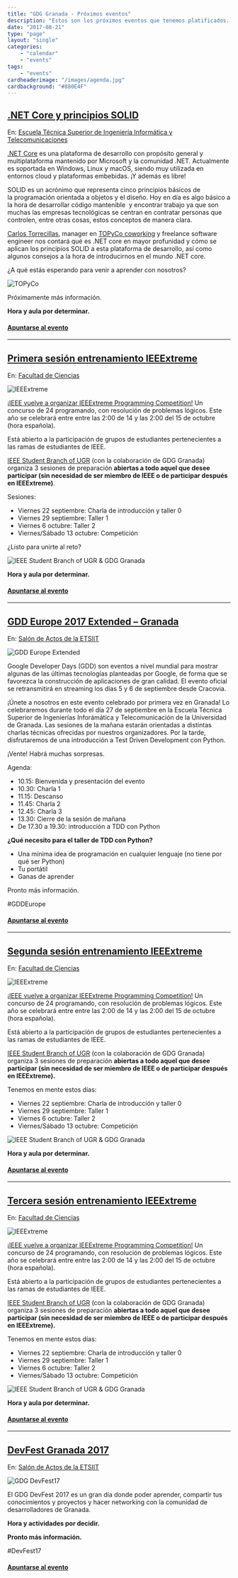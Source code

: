 ```yaml
---
title: "GDG Granada - Próximos eventos"
description: "Estos son los próximos eventos que tenemos platificados. ¿Por qué no te vienes?"
date: "2017-08-21"
type: "page"
layout: "single"
categories:
    - "calendar"
    - "events"
tags:
    - "events"
cardheaderimage: "/images/agenda.jpg"
cardbackground: "#880E4F"
---
```


## [ .NET Core y principios SOLID](https://www.meetup.com/GDG_Granada/events/242667141/)

En: [Escuela Técnica Superior de Ingeniería Informática y Telecomunicaciones](https://www.google.es/maps/@37.19678497314453,-3.6248960494995117,18z)

[.NET Core](https://github.com/dotnet/core) es una plataforma de desarrollo con propósito general y multiplataforma mantenido por Microsoft y la comunidad .NET. Actualmente es soportada en Windows, Linux y macOS, siendo muy utilizada en entornos cloud y plataformas embebidas. ¡Y además es libre!

SOLID es un acrónimo que representa cinco principios básicos de la programación orientada a objetos y el diseño. Hoy en día es algo básico a la hora de desarrollar código mantenible  y encontrar trabajo ya que son muchas las empresas tecnológicas se centran en contratar personas que controlen, entre otras cosas, estos conceptos de manera clara.

[Carlos Torrecillas](http://es.linkedin.com/in/carlostorrecillas), manager en [TOPyCo coworking](https://www.topyco.com/) y freelance software engineer nos contará qué es .NET core en mayor profunidad y cómo se aplican los principios SOLID a esta plataforma de desarrollo, así como algunos consejos a la hora de introducirnos en el mundo .NET core.

¿A qué estás esperando para venir a aprender con nosotros?

![TOPyCo](https://secure.meetupstatic.com/photos/event/1/e/d/3/600_463807891.jpeg)

Próximamente más información.

**Hora y aula por determinar.**

#### [Apuntarse al evento](https://www.meetup.com/GDG_Granada/events/242667141/)

****

## [Primera sesión entrenamiento IEEExtreme](https://www.meetup.com/GDG_Granada/events/242666592/)

En: [Facultad de Ciencias](https://www.google.es/maps/@37.18038558959961,-3.6068899631500244,18z)

![IEEExtreme](https://secure.meetupstatic.com/photos/event/1/e/3/4/600_463807732.jpeg)

[¡IEEE vuelve a organizar IEEExtreme Programming Competition!](http://ieeextreme.org/) Un concurso de 24 programando, con resolución de problemas lógicos. Este año se celebrará entre entre las 2:00 de 14 y las 2:00 del 15 de octubre (hora española).

Está abierto a la participación de grupos de estudiantes pertenecientes a las ramas de estudiantes de IEEE.

[IEEE Student Branch of UGR](http://ieee-ugr.org/) (con la colaboración de GDG Granada) organiza 3 sesiones de preparación **abiertas a todo aquel que desee participar (sin necesidad de ser miembro de IEEE o de participar después en IEEExtreme)**.

Sesiones:

* Viernes 22 septiembre: Charla de introducción y taller 0
* Viernes 29 septiembre: Taller 1
* Viernes 6 octubre: Taller 2
* Viernes/Sábado 13 octubre: Competición

¿Listo para unirte al reto?

![IEEE Student Branch of UGR & GDG Granada](https://secure.meetupstatic.com/photos/event/1/d/e/6/600_463807654.jpeg)

**Hora y aula por determinar.**

#### [Apuntarse al evento](https://www.meetup.com/GDG_Granada/events/242666592/)

***

## [GDD Europe 2017 Extended – Granada](https://www.meetup.com/GDG_Granada/events/242071326/)

En: [Salón de Actos de la ETSIIT](https://www.google.es/maps/@37.19678497314453,-3.6248960494995117,18z)

![GDD Europe Extended](https://secure.meetupstatic.com/photos/event/1/d/1/b/600_463807451.jpeg)

Google Developer Days (GDD) son eventos a nivel mundial para mostrar algunas de las últimas tecnologías planteadas por Google, de forma que se favorezca la construcción de aplicaciones de gran calidad. El evento oficial se retransmitirá en streaming los días 5 y 6 de septiembre desde Cracovia.

¡Únete a nosotros en este evento celebrado por primera vez en Granada! Lo celebraremos durante todo el día 27 de septiembre en la Escuela Técnica Superior de Ingenierías Inforámática y Telecomunicación de la Universidad de Granada. Las sesiones de la mañana estarán orientadas a distintas charlas técnicas ofrecidas por nuestros organizadores. Por la tarde, disfrutaremos de una introducción a Test Driven Development con Python.

¡Vente! Habrá muchas sorpresas.

Agenda:

* 10.15: Bienvenida y presentación del evento
* 10.30: Charla 1
* 11.15: Descanso
* 11.45: Charla 2
* 12.45: Charla 3
* 13.30: Cierre de la sesión de mañana
* De 17.30 a 19.30: introducción a TDD con Python

**¿Qué necesito para el taller de TDD con Python?**

* Una mínima idea de programación en cualquier lenguaje (no tiene por qué ser Python)
* Tu portátil
* Ganas de aprender

Pronto más información.

#GDDEurope

#### [Apuntarse al evento](https://www.meetup.com/GDG_Granada/events/242071326/)

****

## [Segunda sesión entrenamiento IEEExtreme](https://www.meetup.com/GDG_Granada/events/242666596/)

En: [Facultad de Ciencias](https://www.google.es/maps/@37.18038558959961,-3.6068899631500244,18z)

![IEEExtreme](https://secure.meetupstatic.com/photos/event/1/e/3/6/600_463807734.jpeg)

[¡IEEE vuelve a organizar IEEExtreme Programming Competition!](http://ieeextreme.org/) Un concurso de 24 programando, con resolución de problemas lógicos. Este año se celebrará entre entre las 2:00 de 14 y las 2:00 del 15 de octubre (hora española).

Está abierto a la participación de grupos de estudiantes pertenecientes a las ramas de estudiantes de IEEE.

[IEEE Student Branch of UGR](http://ieee-ugr.org/) (con la colaboración de GDG Granada) organiza 3 sesiones de preparación **abiertas a todo aquel que desee participar (sin necesidad de ser miembro de IEEE o de participar después en IEEExtreme).**

Tenemos en mente estos días:

* Viernes 22 septiembre: Charla de introducción y taller 0
* Viernes 29 septiembre: Taller 1
* Viernes 6 octubre: Taller 2
* Viernes/Sábado 13 octubre: Competición

![IEEE Student Branch of UGR & GDG Granada](https://secure.meetupstatic.com/photos/event/1/e/3/b/600_463807739.jpeg)

**Hora y aula por determinar.**

#### [Apuntarse al evento ](https://www.meetup.com/GDG_Granada/events/242666596/)

****

## [Tercera sesión entrenamiento IEEExtreme](https://www.meetup.com/GDG_Granada/events/242666598/)

En: [Facultad de Ciencias](https://www.google.es/maps/@37.18038558959961,-3.6068899631500244,18z)

![IEEExtreme](https://secure.meetupstatic.com/photos/event/1/e/3/c/600_463807740.jpeg)

[¡IEEE vuelve a organizar IEEExtreme Programming Competition!](http://ieeextreme.org/) Un concurso de 24 programando, con resolución de problemas lógicos. Este año se celebrará entre entre las 2:00 de 14 y las 2:00 del 15 de octubre (hora española).

Está abierto a la participación de grupos de estudiantes pertenecientes a las ramas de estudiantes de IEEE.

[IEEE Student Branch of UGR](http://ieee-ugr.org/) (con la colaboración de GDG Granada) organiza 3 sesiones de preparación **abiertas a todo aquel que desee participar (sin necesidad de ser miembro de IEEE o de participar después en IEEExtreme).**

Tenemos en mente estos días:

* Viernes 22 septiembre: Charla de introducción y taller 0
* Viernes 29 septiembre: Taller 1
* Viernes 6 octubre: Taller 2
* Viernes/Sábado 13 octubre: Competición

![IEEE Student Branch of UGR & GDG Granada](https://secure.meetupstatic.com/photos/event/1/e/3/f/600_463807743.jpeg)

**Hora y aula por determinar.**

#### [Apuntarse al evento ](https://www.meetup.com/GDG_Granada/events/242666598/)

****

## [ DevFest Granada 2017](https://www.meetup.com/GDG_Granada/events/242592145/)

En: [Salón de Actos de la ETSIIT](https://www.google.es/maps/@37.19678497314453,-3.6248960494995117,18z)

![GDG DevFest17](https://secure.meetupstatic.com/photos/event/3/b/4/5/600_463755173.jpeg)

El GDG DevFest 2017 es un gran día donde poder aprender, compartir tus conocimientos y proyectos y hacer networking con la comunidad de desarrolladores de Granada.

**Hora y actividades por decidir.**

**Pronto más información.**

#DevFest17

#### [Apuntarse al evento ](https://www.meetup.com/GDG_Granada/events/242592145/)
